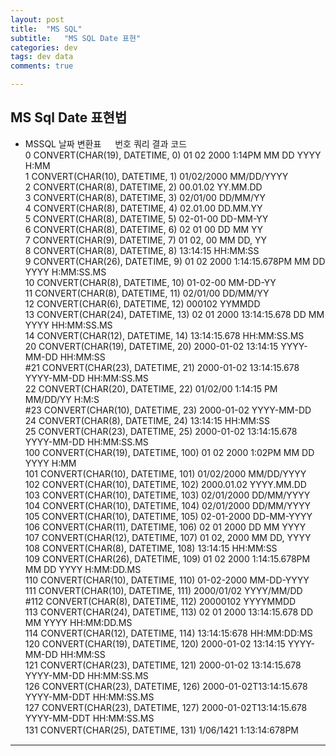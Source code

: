 ```yaml
---
layout: post
title:  "MS SQL"
subtitle:   "MS SQL Date 표현"
categories: dev
tags: dev data
comments: true

---
```


## MS Sql Date 표현법

- MSSQL 날짜 변환표
 　 
번호			     쿼리  						   결과 					    코드  
0    CONVERT(CHAR(19), DATETIME, 0)    01 02 2000 1:14PM          MM DD YYYY H:MM  
1    CONVERT(CHAR(10), DATETIME, 1)    01/02/2000                 MM/DD/YYYY  
2    CONVERT(CHAR(8), DATETIME, 2)     00.01.02                   YY.MM.DD  
3    CONVERT(CHAR(8), DATETIME, 3)     02/01/00                   DD/MM/YY  
4    CONVERT(CHAR(8), DATETIME, 4)     02.01.00                   DD.MM.YY  
5    CONVERT(CHAR(8), DATETIME, 5)     02-01-00                   DD-MM-YY  
6    CONVERT(CHAR(8), DATETIME, 6)     02 01 00                   DD MM YY  
7    CONVERT(CHAR(9), DATETIME, 7)     01 02, 00                  MM DD, YY  
8    CONVERT(CHAR(8), DATETIME, 8)     13:14:15                   HH:MM:SS  
9    CONVERT(CHAR(26), DATETIME, 9)    01 02 2000 1:14:15.678PM   MM DD YYYY H:MM:SS.MS  
10   CONVERT(CHAR(8), DATETIME, 10)    01-02-00                   MM-DD-YY  
11   CONVERT(CHAR(8), DATETIME, 11)    02/01/00                   DD/MM/YY  
12   CONVERT(CHAR(6), DATETIME, 12)    000102                     YYMMDD  
13   CONVERT(CHAR(24), DATETIME, 13)   02 01 2000 13:14:15.678    DD MM YYYY HH:MM:SS.MS  
14   CONVERT(CHAR(12), DATETIME, 14)   13:14:15.678               HH:MM:SS.MS  
20   CONVERT(CHAR(19), DATETIME, 20)   2000-01-02 13:14:15        YYYY-MM-DD HH:MM:SS  
#21   CONVERT(CHAR(23), DATETIME, 21)   2000-01-02 13:14:15.678    YYYY-MM-DD HH:MM:SS.MS  
22   CONVERT(CHAR(20), DATETIME, 22)   01/02/00 1:14:15 PM        MM/DD/YY H:M:S  
#23   CONVERT(CHAR(10), DATETIME, 23)   2000-01-02                 YYYY-MM-DD  
24   CONVERT(CHAR(8), DATETIME, 24)    13:14:15                   HH:MM:SS  
25   CONVERT(CHAR(23), DATETIME, 25)   2000-01-02 13:14:15.678    YYYY-MM-DD HH:MM:SS.MS  
100  CONVERT(CHAR(19), DATETIME, 100)  01 02 2000 1:02PM          MM DD YYYY H:MM  
101  CONVERT(CHAR(10), DATETIME, 101)  01/02/2000                 MM/DD/YYYY  
102  CONVERT(CHAR(10), DATETIME, 102)  2000.01.02                 YYYY.MM.DD  
103  CONVERT(CHAR(10), DATETIME, 103)  02/01/2000                 DD/MM/YYYY  
104  CONVERT(CHAR(10), DATETIME, 104)  02/01/2000                 DD/MM/YYYY  
105  CONVERT(CHAR(10), DATETIME, 105)  02-01-2000                 DD-MM-YYYY  
106  CONVERT(CHAR(11), DATETIME, 106)  02 01 2000                 DD MM YYYY  
107  CONVERT(CHAR(12), DATETIME, 107)  01 02, 2000                MM DD, YYYY  
108  CONVERT(CHAR(8), DATETIME, 108)   13:14:15                   HH:MM:SS  
109  CONVERT(CHAR(26), DATETIME, 109)  01 02 2000 1:14:15.678PM   MM DD YYYY H:MM:DD.MS  
110  CONVERT(CHAR(10), DATETIME, 110)  01-02-2000                 MM-DD-YYYY  
111  CONVERT(CHAR(10), DATETIME, 111)  2000/01/02                 YYYY/MM/DD  
#112  CONVERT(CHAR(8), DATETIME, 112)   20000102                   YYYYMMDD  
113  CONVERT(CHAR(24), DATETIME, 113)  02 01 2000 13:14:15.678    DD MM YYYY HH:MM:DD.MS  
114  CONVERT(CHAR(12), DATETIME, 114)  13:14:15:678               HH:MM:DD:MS  
120  CONVERT(CHAR(19), DATETIME, 120)  2000-01-02 13:14:15        YYYY-MM-DD HH:MM:SS  
121  CONVERT(CHAR(23), DATETIME, 121)  2000-01-02 13:14:15.678    YYYY-MM-DD HH:MM:SS.MS  
126  CONVERT(CHAR(23), DATETIME, 126)  2000-01-02T13:14:15.678    YYYY-MM-DDT HH:MM:SS.MS  
127  CONVERT(CHAR(23), DATETIME, 127)  2000-01-02T13:14:15.678    YYYY-MM-DDT HH:MM:SS.MS  
131  CONVERT(CHAR(25), DATETIME, 131)  1/06/1421 1:13:14:678PM 　


---

